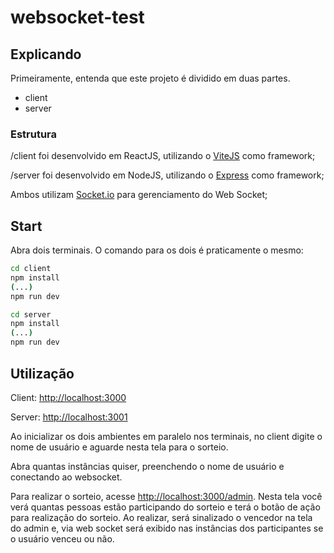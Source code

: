 # websocket-test

## Explicando
Primeiramente, entenda que este projeto é dividido em duas partes.
- client
- server

### Estrutura
/client foi desenvolvido em ReactJS, utilizando o [ViteJS](https://vitejs.dev/) como framework;

/server foi desenvolvido em NodeJS, utilizando o [Express](https://expressjs.com/) como framework;

Ambos utilizam [Socket.io](https://socket.io/) para gerenciamento do Web Socket;

## Start
Abra dois terminais.
O comando para os dois é praticamente o mesmo:

```bash
cd client
npm install
(...)
npm run dev
```

```bash
cd server
npm install
(...)
npm run dev
```

## Utilização
Client: [http://localhost:3000](http://localhost:3000)

Server: [http://localhost:3001](http://localhost:3001)

Ao inicializar os dois ambientes em paralelo nos terminais, no client digite o nome de usuário e aguarde nesta tela para o sorteio.

Abra quantas instâncias quiser, preenchendo o nome de usuário e conectando ao websocket.

Para realizar o sorteio, acesse [http://localhost:3000/admin](http://localhost:3000/admin). Nesta tela você verá quantas pessoas estão participando do sorteio e terá o botão de ação para realização do sorteio. Ao realizar, será sinalizado o vencedor na tela do admin e, via web socket será exibido nas instâncias dos participantes se o usuário venceu ou não.

